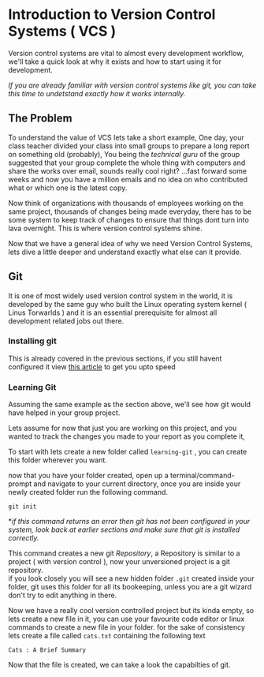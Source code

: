 # Introduction to Version Control Systems ( VCS )

Version control systems are vital to almost every development workflow, we'll take a quick look at why it exists and how to start using it for development.

_If you are already familiar with version control systems like git, you can take this time to undetstand exactly how it works internally._

## The Problem

To understand the value of VCS lets take a short example,
One day, your class teacher divided your class into small groups to prepare a long report on something old (probably), You being the _technical guru_ of the group suggested that your group complete the whole thing with computers and share the works over email, sounds really cool right? ...fast forward some weeks and now you have a million emails and no idea on who contributed what or which one is the latest copy.

Now think of organizations with thousands of employees working on the same project, thousands of changes being made everyday, there has to be some system to keep track of changes to ensure that things dont turn into lava overnight. This is where version control systems shine.

Now that we have a general idea of why we need Version Control Systems, lets dive a little deeper and understand exactly what else can it provide.

## Git

It is one of most widely used version control system in the world, it is developed by the same guy who built the Linux operating system kernel ( Linus Torwarlds ) and it is an essential prerequisite for almost all development related jobs out there.

### Installing git

This is already covered in the previous sections, if you still havent configured it view [this article](https://git-scm.com/book/en/v2/Getting-Started-Installing-Git) to get you upto speed

### Learning Git

Assuming the same example as the section above, we'll see how git would have helped in your group project.

Lets assume for now that just you are working on this project, and you wanted to track the changes you made to your report as you complete it,

To start with lets create a new folder called `learning-git` , you can create this folder wherever you want.

now that you have your folder created, open up a terminal/command-prompt and navigate to your current directory, once you are inside your newly created folder run the following command.

`git init`

\*_if this command returns an error then git has not been configured in your system, look back at earlier sections and make sure that git is installed correctly._

This command creates a new git _Repository_, a Repository is similar to a project ( with version control ), now your unversioned project is a git repository.  
if you look closely you will see a new hidden folder `.git` created inside your folder, git uses this folder for all its bookeeping, unless you are a git wizard don't try to edit anything in there.

Now we have a really cool version controlled project but its kinda empty, so lets create a new file in it, you can use your favourite code editor or linux commands to create a new file in your folder. for the sake of consistency lets create a file called `cats.txt` containing the following text

`Cats : A Brief Summary`

Now that the file is created, we can take a look the capabilties of git.
